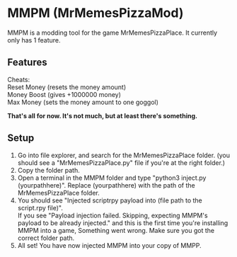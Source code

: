 # MMPM (MrMemesPizzaMod)
MMPM is a modding tool for the game MrMemesPizzaPlace. It currently only has 1 feature.

## Features
Cheats:<br>
Reset Money (resets the money amount)<br>
Money Boost (gives +1000000 money)<br>
Max Money (sets the money amount to one goggol)<br>

**That's all for now. It's not much, but at least there's something.**

## Setup
1. Go into file explorer, and search for the MrMemesPizzaPlace folder. (you should see a "MrMemesPizzaPlace.py" file if you're at the right folder.)<br>
2. Copy the folder path.<br>
3. Open a terminal in the MMPM folder and type "python3 inject.py (yourpathhere)". Replace (yourpathhere) with the path of the MrMemesPizzaPlace folder.<br>
4. You should see "Injected scriptrpy payload into (file path to the script.rpy file)".<br>If you see "Payload injection failed. Skipping, expecting MMPM's payload to be already injected." and this is the first time you're installing MMPM into a game, Something went wrong. Make sure you got the correct folder path.
5. All set! You have now injected MMPM into your copy of MMPP.